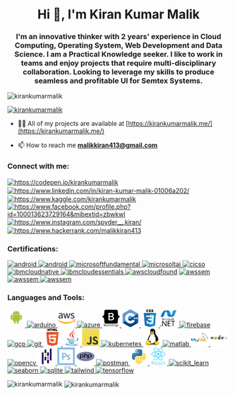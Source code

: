 <h1 align="center">Hi 👋, I'm Kiran Kumar Malik</h1>
<h3 align="center">I'm an innovative thinker with 2 years’ experience in Cloud Computing, Operating System, Web Development and Data Science. I am a Practical Knowledge seeker. I like to work in teams and enjoy projects that require multi-disciplinary collaboration. Looking to leverage my skills to produce seamless and profitable UI for Semtex Systems.</h3>

<p align="left"> <img src="https://komarev.com/ghpvc/?username=kirankumarmalik&label=Profile%20views&color=0e75b6&style=flat" alt="kirankumarmalik" /> </p>

<p align="left"> <a href="https://github.com/ryo-ma/github-profile-trophy"><img src="https://github-profile-trophy.vercel.app/?username=kirankumarmalik" alt="kirankumarmalik" /></a> </p>

- 👨‍💻 All of my projects are available at [https://kirankumarmalik.me/](https://kirankumarmalik.me/)

- 📫 How to reach me **malikkiran413@gmail.com**

<h3 align="left">Connect with me:</h3>
<p align="left">
<a href="https://codepen.io/https://codepen.io/kirankumarmalik" target="blank"><img align="center" src="https://cdn.freebiesupply.com/logos/thumbs/2x/codepen-logo.png" alt="https://codepen.io/kirankumarmalik" height="50" width="50" /></a>
<a href="https://linkedin.com/in/https://www.linkedin.com/in/kiran-kumar-malik-01006a202/" target="blank"><img align="center" src="https://upload.wikimedia.org/wikipedia/commons/thumb/c/ca/LinkedIn_logo_initials.png/600px-LinkedIn_logo_initials.png?20140125013055" alt="https://www.linkedin.com/in/kiran-kumar-malik-01006a202/" height="50" width="50" /></a>
<a href="https://kaggle.com/https://www.kaggle.com/kirankumarmalik" target="blank"><img align="center" src="https://cdn4.iconfinder.com/data/icons/logos-and-brands/512/189_Kaggle_logo_logos-512.png" alt="https://www.kaggle.com/kirankumarmalik" height="50" width="50" /></a>
<a href="https://fb.com/https://www.facebook.com/profile.php?id=100013623729164&mibextid=zbwkwl" target="blank"><img align="center" src="https://png.pngtree.com/png-vector/20221018/ourmid/pngtree-facebook-social-media-icon-png-image_6315968.png" alt="https://www.facebook.com/profile.php?id=100013623729164&mibextid=zbwkwl" height="50" width="50" /></a>
<a href="https://instagram.com/https://www.instagram.com/spyder__.kiran/" target="blank"><img align="center" src="https://static.vecteezy.com/system/resources/previews/012/493/083/non_2x/instagram-logo-3d-illustration-free-png.png" alt="https://www.instagram.com/spyder__.kiran/" height="50" width="50" /></a>
<a href="https://www.hackerrank.com/https://www.hackerrank.com/malikkiran413" target="blank"><img align="center" src="https://upload.wikimedia.org/wikipedia/commons/thumb/6/65/HackerRank_logo.png/768px-HackerRank_logo.png" alt="https://www.hackerrank.com/malikkiran413" height="50" width="50" /></a>
</p>

<h3 align="left">Certifications:</h3>

<p align="left"> <a href="https://www.credly.com/badges/54a1ae54-a919-4646-a33e-6b111d456d2d/public_url" target="_blank" rel="noreferrer"> <img src="https://images.credly.com/size/680x680/images/00634f82-b07f-4bbd-a6bb-53de397fc3a6/image.png" alt="android" width="100" height="100"/> </a> <a href="https://www.credly.com/badges/6144acf0-4472-4e34-b9ec-c83a38e6bf8d/public_url" target="_blank" rel="noreferrer"> <img src="https://images.credly.com/size/680x680/images/0e284c3f-5164-4b21-8660-0d84737941bc/image.png" alt="android" width="100" height="100"/> </a> <a href="https://www.credly.com/badges/54545019-04cb-4d12-a445-be049b690ba3/public_url" target="_blank" rel="noreferrer"> <img src="https://images.credly.com/size/680x680/images/be8fcaeb-c769-4858-b567-ffaaa73ce8cf/image.png" alt="microsoftfundamental" width="100" height="100"/> </a> <a href="https://www.credly.com/badges/ff45cf38-6328-4f00-a5e7-e60a8a5c6086/public_url" target="_blank" rel="noreferrer"> <img src="https://images.credly.com/size/680x680/images/4136ced8-75d5-4afb-8677-40b6236e2672/azure-ai-fundamentals-600x600.png" alt="microsoltai" width="100" height="100"/> </a> <a href="https://www.credly.com/badges/911884b8-bd8c-4474-8954-f64673cdc26f/public_url" target="_blank" rel="noreferrer"> <img src="https://images.credly.com/size/680x680/images/af8c6b4e-fc31-47c4-8dcb-eb7a2065dc5b/I2CS__1_.png" alt="cicso" width="100" height="100"/> </a> <a href="https://www.credly.com/badges/a046f244-d742-40c2-9052-f72f562bac5c/public_url" target="_blank" rel="noreferrer"> <img src="https://images.credly.com/size/680x680/images/60cc2ff2-e79e-441b-9d9c-4d6fedf81193/Building_Cloud-Native_and_Multicloud_Apps.png" alt="ibmcloudnative" width="100" height="100"/> </a> <a href="https://www.credly.com/badges/0719a246-c48c-4008-93c8-77955cb67018/public_url" target="_blank" rel="noreferrer"> <img src="https://images.credly.com/size/680x680/images/58e2cad5-5551-44a6-8285-06d6a4aa9cb3/IBM_Cloud_Essentials.png" alt="ibmcloudessentials" width="100" height="100"/> </a> <a href="https://www.credly.com/badges/451f4e1d-28bc-4cd8-805e-79f4123dc90f/public_url" target="_blank" rel="noreferrer"> <img src="https://images.credly.com/size/680x680/images/73e4a58b-a8ef-41a3-a7db-9183dd269882/image.png" alt="awscloudfound" width="100" height="100"/></a> <a href="https://www.credly.com/badges/1211a771-927b-4808-ad8b-805489ccf1f3/public_url" target="_blank" rel="noreferrer"> <img src="https://images.credly.com/size/680x680/images/973caa5a-e3d1-4616-806f-4c95d5f2ffea/image.png" alt="awssem" width="100" height="100"/> </a> <a href="https://catalog-education.oracle.com/pls/certview/sharebadge?id=580430A2AC52CB5C3BA00DC6667210E8D6E971B78B45A4ADDB1C96BEA559EFD5" target="_blank" rel="noreferrer"> <img src="https://brm-workforce.oracle.com/pdf/certview/images/OCIF2022CA.png" alt="awssem" width="200" height="100"/> </a> <a href="https://catalog-education.oracle.com/pls/certview/sharebadge?id=F558A98925D19C769D8E5F200E1E4B2FBC5EEA5F835357BDF302B5506A998665" target="_blank" rel="noreferrer"> <img src="https://brm-workforce.oracle.com/pdf/certview/images/OCDMF2023.png" alt="awssem" width="200" height="100"/> </a></p>


<h3 align="left">Languages and Tools:</h3>
<p align="left"> <a href="https://developer.android.com" target="_blank" rel="noreferrer"> <img src="https://raw.githubusercontent.com/devicons/devicon/master/icons/android/android-original-wordmark.svg" alt="android" width="40" height="40"/> </a> <a href="https://www.arduino.cc/" target="_blank" rel="noreferrer"> <img src="https://cdn.worldvectorlogo.com/logos/arduino-1.svg" alt="arduino" width="40" height="40"/> </a> <a href="https://aws.amazon.com" target="_blank" rel="noreferrer"> <img src="https://raw.githubusercontent.com/devicons/devicon/master/icons/amazonwebservices/amazonwebservices-original-wordmark.svg" alt="aws" width="40" height="40"/> </a> <a href="https://azure.microsoft.com/en-in/" target="_blank" rel="noreferrer"> <img src="https://www.vectorlogo.zone/logos/microsoft_azure/microsoft_azure-icon.svg" alt="azure" width="40" height="40"/> </a> <a href="https://getbootstrap.com" target="_blank" rel="noreferrer"> <img src="https://raw.githubusercontent.com/devicons/devicon/master/icons/bootstrap/bootstrap-plain-wordmark.svg" alt="bootstrap" width="40" height="40"/> </a> <a href="https://www.w3schools.com/cpp/" target="_blank" rel="noreferrer"> <img src="https://raw.githubusercontent.com/devicons/devicon/master/icons/cplusplus/cplusplus-original.svg" alt="cplusplus" width="40" height="40"/> </a> <a href="https://www.w3schools.com/css/" target="_blank" rel="noreferrer"> <img src="https://raw.githubusercontent.com/devicons/devicon/master/icons/css3/css3-original-wordmark.svg" alt="css3" width="40" height="40"/> </a> <a href="https://dotnet.microsoft.com/" target="_blank" rel="noreferrer"> <img src="https://raw.githubusercontent.com/devicons/devicon/master/icons/dot-net/dot-net-original-wordmark.svg" alt="dotnet" width="40" height="40"/> </a> <a href="https://firebase.google.com/" target="_blank" rel="noreferrer"> <img src="https://www.vectorlogo.zone/logos/firebase/firebase-icon.svg" alt="firebase" width="40" height="40"/> </a> <a href="https://cloud.google.com" target="_blank" rel="noreferrer"> <img src="https://www.vectorlogo.zone/logos/google_cloud/google_cloud-icon.svg" alt="gcp" width="40" height="40"/> </a> <a href="https://git-scm.com/" target="_blank" rel="noreferrer"> <img src="https://www.vectorlogo.zone/logos/git-scm/git-scm-icon.svg" alt="git" width="40" height="40"/> </a> <a href="https://www.w3.org/html/" target="_blank" rel="noreferrer"> <img src="https://raw.githubusercontent.com/devicons/devicon/master/icons/html5/html5-original-wordmark.svg" alt="html5" width="40" height="40"/> </a> <a href="https://www.java.com" target="_blank" rel="noreferrer"> <img src="https://raw.githubusercontent.com/devicons/devicon/master/icons/java/java-original.svg" alt="java" width="40" height="40"/> </a> <a href="https://developer.mozilla.org/en-US/docs/Web/JavaScript" target="_blank" rel="noreferrer"> <img src="https://raw.githubusercontent.com/devicons/devicon/master/icons/javascript/javascript-original.svg" alt="javascript" width="40" height="40"/> </a> <a href="https://kubernetes.io" target="_blank" rel="noreferrer"> <img src="https://www.vectorlogo.zone/logos/kubernetes/kubernetes-icon.svg" alt="kubernetes" width="40" height="40"/> </a> <a href="https://www.linux.org/" target="_blank" rel="noreferrer"> <img src="https://raw.githubusercontent.com/devicons/devicon/master/icons/linux/linux-original.svg" alt="linux" width="40" height="40"/> </a> <a href="https://www.mathworks.com/" target="_blank" rel="noreferrer"> <img src="https://upload.wikimedia.org/wikipedia/commons/2/21/Matlab_Logo.png" alt="matlab" width="40" height="40"/> </a> <a href="https://www.mysql.com/" target="_blank" rel="noreferrer"> <img src="https://raw.githubusercontent.com/devicons/devicon/master/icons/mysql/mysql-original-wordmark.svg" alt="mysql" width="40" height="40"/> </a> <a href="https://nodejs.org" target="_blank" rel="noreferrer"> <img src="https://raw.githubusercontent.com/devicons/devicon/master/icons/nodejs/nodejs-original-wordmark.svg" alt="nodejs" width="40" height="40"/> </a> <a href="https://opencv.org/" target="_blank" rel="noreferrer"> <img src="https://www.vectorlogo.zone/logos/opencv/opencv-icon.svg" alt="opencv" width="40" height="40"/> </a> <a href="https://pandas.pydata.org/" target="_blank" rel="noreferrer"> <img src="https://raw.githubusercontent.com/devicons/devicon/2ae2a900d2f041da66e950e4d48052658d850630/icons/pandas/pandas-original.svg" alt="pandas" width="40" height="40"/> </a> <a href="https://www.photoshop.com/en" target="_blank" rel="noreferrer"> <img src="https://raw.githubusercontent.com/devicons/devicon/master/icons/photoshop/photoshop-line.svg" alt="photoshop" width="40" height="40"/> </a> <a href="https://www.php.net" target="_blank" rel="noreferrer"> <img src="https://raw.githubusercontent.com/devicons/devicon/master/icons/php/php-original.svg" alt="php" width="40" height="40"/> </a> <a href="https://postman.com" target="_blank" rel="noreferrer"> <img src="https://www.vectorlogo.zone/logos/getpostman/getpostman-icon.svg" alt="postman" width="40" height="40"/> </a> <a href="https://www.python.org" target="_blank" rel="noreferrer"> <img src="https://raw.githubusercontent.com/devicons/devicon/master/icons/python/python-original.svg" alt="python" width="40" height="40"/> </a> <a href="https://reactjs.org/" target="_blank" rel="noreferrer"> <img src="https://raw.githubusercontent.com/devicons/devicon/master/icons/react/react-original-wordmark.svg" alt="react" width="40" height="40"/> </a> <a href="https://scikit-learn.org/" target="_blank" rel="noreferrer"> <img src="https://upload.wikimedia.org/wikipedia/commons/0/05/Scikit_learn_logo_small.svg" alt="scikit_learn" width="40" height="40"/> </a> <a href="https://seaborn.pydata.org/" target="_blank" rel="noreferrer"> <img src="https://seaborn.pydata.org/_images/logo-mark-lightbg.svg" alt="seaborn" width="40" height="40"/> </a> <a href="https://www.sqlite.org/" target="_blank" rel="noreferrer"> <img src="https://www.vectorlogo.zone/logos/sqlite/sqlite-icon.svg" alt="sqlite" width="40" height="40"/> </a> <a href="https://tailwindcss.com/" target="_blank" rel="noreferrer"> <img src="https://www.vectorlogo.zone/logos/tailwindcss/tailwindcss-icon.svg" alt="tailwind" width="40" height="40"/> </a> <a href="https://www.tensorflow.org" target="_blank" rel="noreferrer"> <img src="https://www.vectorlogo.zone/logos/tensorflow/tensorflow-icon.svg" alt="tensorflow" width="40" height="40"/> </a> </p>

<p><img align="left" src="https://github-readme-stats.vercel.app/api/top-langs?username=kirankumarmalik&show_icons=true&locale=en&layout=compact" alt="kirankumarmalik" /></p>

<p>&nbsp;<img align="center" src="https://github-readme-stats.vercel.app/api?username=kirankumarmalik&show_icons=true&locale=en" alt="kirankumarmalik" /></p>

